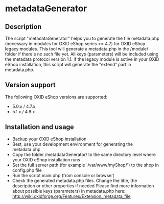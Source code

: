 metadataGenerator
=================

## Description

The script "metadataGenerator" helps you to generate the file metadata.php (necessary in modules for OXID eShop series >= 4.7) for OXID eShop legacy modules. This tool will generate a metadata.php in the /module/ folder if there's no such file yet. All keys (parameters) will be included using the metadata protocol version 1.1. If the legacy module is active in your OXID eShop installation, this script will generate the "extend" part in metadata.php.

## Version support

The following OXID eShop versions are supported:
 * 5.0.x / 4.7.x
 * 5.1.x / 4.8.x

## Installation and usage

 * Backup your OXID eShop installation
 * Best, use your development environment for generating the metadata.php
 * Copy the folder /metadataGenerator/ to the same directory level where your OXID eShop installation runs
 * Set the full server path (for example '/var/www/myShop/') to the shop in config.php file
 * Run the script main.php (from console or browser)
 * Check the generated metadata.php files. Change the title, the description or other properties if needed
 Please find more information about possible keys (parameters) in metadata.php here: http://wiki.oxidforge.org/Features/Extension_metadata_file
